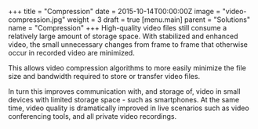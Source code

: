 +++
title = "Compression"
date = 2015-10-14T00:00:00Z
image = "video-compression.jpg"
weight = 3
draft = true
[menu.main]
parent = "Solutions"
name = "Compression"
+++
High-quality video files still consume a relatively large amount of storage space. With stabilized and enhanced video, the small unnecessary changes from frame to frame that otherwise occur in recorded video are minimized.

This allows video compression algorithms to more easily minimize the file size and bandwidth required to store or transfer video files.

In turn this improves communication with, and storage of, video in small devices with limited storage space - such as smartphones. At the same time, video quality is dramatically improved in live scenarios such as video conferencing tools, and all private video recordings.
